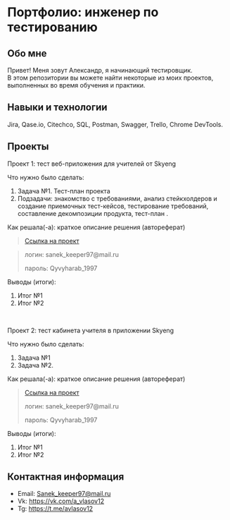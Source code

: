 # Портфолио: инженер по тестированию

## Обо мне 

Привет! Меня зовут Александр, я начинающий тестировщик. <br>
В этом репозитории вы можете найти некоторые из моих проектов, выполненных во время обучения и практики.
<br>

## Навыки и технологии
Jira, Qase.io, Сitechco, SQL, Postman, Swagger, Trello, Chrome DevTools. <br>




## Проекты

<p> Проект 1: тест веб-приложения для учителей от Skyeng</p>
<p>Что нужно было сделать:<p>
<ol>
  <li>Задача №1. Тест-план проекта</li>
  <li>Подзадачи: знакомство с требованиями, анализ стейкхолдеров и создание приемочных тест-кейсов, тестирование требований, составление декомпозиции продукта, тест-план  .</li>
</ol>

<p>Как решала(-а): краткое описание решения (автореферат)<p>

> <a href="https://github.com/Aleksandr120197/120197/blob/main/%D0%9F%D1%80%D0%BE%D0%B5%D0%BA%D1%82%20%E2%84%961">Ссылка на проект</a>

> <p> логин: sanek_keeper97@mail.ru  </p>
> <p> пароль: Qyvyharab_1997 </p>
 
 <p>Выводы (итоги):<p>
<ol>
  <li>Итог №1</li>
  <li>Итог №2</li>
</ol>


<br> 

<p> Проект 2: тест кабинета учителя в приложении Skyeng</p>
<p>Что нужно было сделать:<p>
<ol>
  <li>Задача №1</li>
  <li>Задача №2.</li>
</ol>

<p>Как решала(-а): краткое описание решения (автореферат)<p>

> <a href="https://alexsandr.atlassian.net/wiki/spaces/~5f0ee9811084620015b7697e/pages/33180/1+2">Ссылка на проект</a>
  > <p> логин: sanek_keeper97@mail.ru  </p>
> <p> пароль: Qyvyharab_1997 </p>
 
 <p>Выводы (итоги):<p>
<ol>
  <li>Итог №1</li>
  <li>Итог №2</li>
</ol>



## Контактная информация
- Email: Sanek_keeper97@mail.ru
- Vk: https://vk.com/a_vlasov12
- Tg: https://t.me/avlasov12
